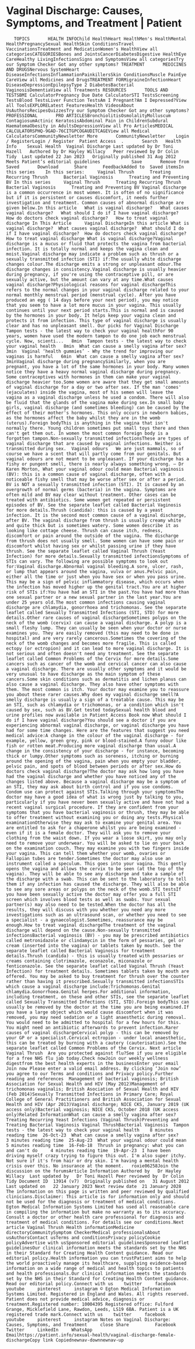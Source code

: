 # Vaginal Discharge: Causes, Symptoms, and Treatment | Patient

       TOPICS       HEALTH INFOChild HealthHeart HealthMen's HealthMental HealthPregnancySexual HealthSkin ConditionsTravel VaccinationsTreatment and MedicationWomen's HealthView all categoriesCATEGORIESBones and JointsCancerDiabetesDigestive HealthEye CareHealthy LivingInfectionsSigns and SymptomsView all categoriesTry our Symptom Checker Got any other symptoms? TREATMENT       MEDICINES AND DRUGSNervous SystemHeart DiseaseInfectionsInflammationPainkillersSkin ConditionsMuscle PainEye CareView all Medicines and DrugsTREATMENT FORMigraineInfectionHeart DiseaseDepressionEpilepsyType 2 DiabetesBacterial VaginosisDementiaView all Treatments RESOURCES       TOOLS AND TESTSBMI CalculatorPregnancy Due Date CalculatorSTI TestsScreening TestsBlood TestsLiver Function TestsAm I Pregnant?Am I Depressed?View all ToolsEXPLORELatest FeaturesHealth VideosAbout UsAuthorsRecipesQuizzesTry our Symptom Checker Got any other symptoms? PROFESSIONAL       PRO ARTICLESBronchiolitisOsmolalityMolluscum ContagiosumActinic KeratosisAbdominal Pain in ChildrenSubdural HaematomaObesity in AdultsDepressionView all Pro ArticlesMEDICAL CALCULATORSPHQ-9GAD-76CITGPCOGAUDITCAGEView all Medical CalculatorsCommunityNewsletter More       CommunityNewsletter    Login / RegisterLogin / Register  Patient Access  .       Search   Health Info    Sexual Health  Vaginal Discharge Last updated by Dr Toni Hazell   Authored by Dr Hayley Willacy   Peer reviewed by Dr Colin Tidy  Last updated 22 Jan 2023   Originally published 31 Aug 2012   Meets Patient’s editorial guidelines            Save       Remove from Saved       Download      Share      FeedbackAdded to  Saved itemsIn this series    In this series:     Vaginal Thrush      Treating Recurring Thrush      Bacterial Vaginosis      Treating and Preventing BV In this series     Vaginal Thrush      Treating Recurring Thrush      Bacterial Vaginosis      Treating and Preventing BV Vaginal discharge is a common occurrence in most women. It is often of no significance but if it is persistent or causes discomfort, it needs further investigation and treatment. Common causes of abnormal discharge are given below.In this article   What is vaginal discharge?   What causes vaginal discharge?   What should I do if I have vaginal discharge?   How do doctors check vaginal discharge?   How to treat vaginal discharge In This Article     Vaginal DischargeIn this article What is vaginal discharge?  What causes vaginal discharge?  What should I do if I have vaginal discharge?  How do doctors check vaginal discharge?  How to treat vaginal discharge What is vaginal discharge?Vaginal discharge is a mucus or fluid that protects the vagina from bacterial infection. It is totally normal and keeps the vagina clean and moist.Vaginal discharge may indicate a problem such as thrush or a sexually transmitted infection (STI) if:The usually white discharge changes colour.The discharge emits a strong or unpleasant odour.The discharge changes in consistency.Vaginal discharge is usually heavier during pregnancy, if you're using the contraceptive pill, or are sexually active, but the amount can vary at any time.What causes vaginal discharge?Physiological reasons for vaginal dischargeThis refers to the normal changes in your vaginal discharge related to your normal monthly menstrual period (menstrual cycle). After you have produced an egg ( 14 days before your next period), you may notice that you seem to have a lot more mucus in your vagina. This usually continues until your next period starts.This is normal and is caused by the hormones in your body. It helps keep your vagina clean and protects it from infection. This type of vaginal discharge is usually clear and has no unpleasant smell. Our picks for Vaginal Discharge Tampon tests - the latest way to check your vaginal healthFor 90 years, women have used the modern tampon to do one job each menstrual cycle. Now, scienti...   8min  Tampon tests - the latest way to check your vaginal health   8min  What can cause a smelly vagina after sex?   3min  Vaginal ‘health gummies’ - Why the trend for improving our vaginas is harmful   6min  What can cause a smelly vagina after sex?   3minVaginal discharge during pregnancySimilarly, when you are pregnant, you have a lot of the same hormones in your body. Many women notice they have a heavy normal vaginal discharge during pregnancy. Some contraceptives with hormones in them can make your vaginal discharge heavier too.Some women are aware that they get small amounts of vaginal discharge for a day or two after sex. If the man 'comes' (ejaculates) inside the vagina, most of his semen will leave the vagina as a vaginal discharge unless he used a condom. There will also be fluid that the glands of the vagina make during sex.In small baby girls, vaginal discharge (and sometimes bleeding) can be caused by the effect of their mother's hormones. This only occurs in newborn babies, as the hormones affect the baby whilst they are in the womb (uterus).Foreign bodyThis is anything in the vagina that isn't normally there. Young children sometimes put small toys there and then can't get them out. In women the most common foreign body is a forgotten tampon.Non-sexually transmitted infectionsThese are types of vaginal discharge that are caused by vaginal infections. Neither is transmitted during sex.  Vaginal odours   We are just mammals, so of course we have a scent that will partly come from our genitals. But vaginal odours are not meant to be unpleasant. If your discharge has a fishy or pungent smell, there is nearly always something wrong. — Dr Karen Morton, What your vaginal odour could mean Bacterial vaginosis (BV): this is a common cause of vaginal discharge, often with a noticeable fishy smell that may be worse after sex or after a period. BV is NOT a sexually transmitted infection (STI). It is caused by an overgrowth of normal germs (bacteria) in the vagina. Symptoms are often mild and BV may clear without treatment. Other cases can be treated with antibiotics. Some women get repeated or persistent episodes of BV. See the separate leaflet called Bacterial Vaginosis for more details.Thrush (candida): this is caused by a yeast infection. It is the second most common cause of a vaginal discharge, after BV. The vaginal discharge from thrush is usually creamy white and quite thick but is sometimes watery. Some women describe it as looking like cottage cheese. Thrush can cause itch, redness, discomfort or pain around the outside of the vagina. The discharge from thrush does not usually smell. Some women can have some pain or discomfort whilst having sex or whilst passing urine if they have thrush. See the separate leaflet called Vaginal Thrush (Yeast Infection) for more details.Sexually transmitted infectionsSymptoms of STIs can vary. The following are possible symptoms to look out for:Vaginal discharge.Abnormal vaginal bleeding.A sore, ulcer, rash, or lump that appears around the vagina, vulva or anus.Pelvic pain, either all the time or just when you have sex or when you pass urine. This may be a sign of pelvic inflammatory disease, which occurs when the infection has moved higher up the genital tract.You are at higher risk of STIs if:You have had an STI in the past.You have had more than one sexual partner or a new sexual partner in the last year.You are under 25 years old.The most common infections causing vaginal discharge are chlamydia, gonorrhoea and trichomonas. See the separate leaflet called Sexually Transmitted Infections (STI, STD) for more details.Other rare causes of vaginal dischargeSometimes polyps on the neck of the womb (cervix) can cause a vaginal discharge. A polyp is a small fleshy lump. They can usually be seen when your doctor or nurse examines you. They are easily removed (this may need to be done in hospital) and are very rarely cancerous.Sometimes the covering of the neck of the womb changes and becomes more fragile. This is called ectopy (or ectropion) and it can lead to more vaginal discharge. It is not serious and often doesn't need any treatment. See the separate leaflet called Common Problems of the Cervix for more details.Some cancers such as cancer of the womb and cervical cancer can also cause a vaginal discharge. There are usually other symptoms and it would be very unusual to have discharge as the main symptom of these cancers.Some skin conditions such as dermatitis and lichen planus can also cause a vaginal discharge. They also have other symptoms with them. The most common is itch. Your doctor may examine you to reassure you about these rarer causes.Why does my vaginal discharge smell?A smelly discharge is usually a sign of a treatable cause. This may be an STI, such as chlamydia or trichomonas, or a condition which isn't caused by sex, such as BV.Get tested todaySexual health blood and urine profiles now available in Patient Access Book now What should I do if I have vaginal discharge?You should see a doctor if you are experiencing abnormal vaginal discharge, or vaginal discharge you have had for some time changes. Here are the features that suggest you need medical advice:A change in the colour of the vaginal discharge - for example, yellow, green grey, pink or blood-stained.A funny odour like fish or rotten meat.Producing more vaginal discharge than usual.A change in the consistency of your discharge - for instance, becoming thick or lumpy.Other symptoms such as soreness, itching or burning around the opening of the vagina, pain when you empty your bladder, pelvic pain, and spots of blood between periods or after sex.How do doctors check vaginal discharge?The doctor may ask how long you have had the vaginal discharge and whether you have noticed any of the changes listed above. Because a vaginal discharge may be a symptom of an STI, they may ask about birth control and if you use condoms. Condom use can protect against STIs.Talking through your symptomsThe doctor may have a good idea of what is wrong just by talking to you, particularly if you have never been sexually active and have not had a recent vaginal surgical procedure. If they are confident from your symptoms that you have bacterial vaginosis or thrush, they may be able to offer treatment without examining you or doing any tests.Physical examinationOtherwise they may ask to examine your genital area. You are entitled to ask for a chaperone whilst you are being examined - even if it is a female doctor. They will ask you to remove your clothing from the waist down. If you wear a loose skirt, you may only need to remove your underwear. You will be asked to lie on your back on the examination couch. They may examine you with two fingers inside your vagina. This can tell them whether your womb, ovaries or Fallopian tubes are tender.Sometimes the doctor may also use an instrument called a speculum. This goes into your vagina. This gently opens the vagina and allows the cervix to be seen (at the top of the vagina). They will be able to see any discharge and take a sample of the discharge with a swab. This can be sent to the laboratory to tell them if any infection has caused the discharge. They will also be able to see any sore areas or polyps on the neck of the womb.STI testsIf you have been sexually active the doctor may offer you a full STI screen which involves blood tests as well as swabs. Your sexual partner(s) may also need to be tested.When the doctor has all the results, they will discuss with you whether you need any more investigations such as an ultrasound scan, or whether you need to see a specialist - a gynaecologist.Sometimes, reassurance may be enough.How to treat vaginal dischargeThe treatment of the vaginal discharge will depend on the cause.Non-sexually transmitted infectionsBacterial vaginosis (BV) - you may be prescribed antibiotics called metronidazole or clindamycin in the form of pessaries, gel or cream (inserted into the vagina) or tablets taken by mouth. See the separate leaflet called Bacterial Vaginosis for treatment details.Thrush (candida) - this is usually treated with pessaries or creams containing clotrimazole, econazole, miconazole or fenticonazole. See the separate leaflet called Vaginal Thrush (Yeast Infection) for treatment details. Sometimes tablets taken by mouth are offered. You may be asked to buy treatment for thrush over the counter rather than having it prescribed.Sexually transmitted infectionsSTIs which cause a vaginal discharge include:Trichomonas.Genital chlamydia.Gonorrhoea.Genital herpes.For additional information, including treatment, on these and other STIs, see the separate leaflet called Sexually Transmitted Infections (STI, STD).Foreign bodyThis can usually be removed by the doctor at the time you are being examined.If you have a large object which would cause discomfort when it was removed, you may need sedation or a light anaesthetic during removal. You would need to be admitted to hospital for a few hours for this. You might need an antibiotic afterwards to prevent infection.Rarer causes of vaginal dischargeCervical polyp - this can be removed by your GP or a specialist.Cervical ectropion - under local anaesthetic, this can be treated by burning with a cautery (cauterisation).See the separate leaflet called Common Problems of the Cervix. Next article  Vaginal Thrush  Are you protected against flu?See if you are eligible for a free NHS flu jab today.Check nowJoin our weekly wellness digestfrom the best health experts in the businessEnter your email   Join now Please enter a valid email address. By clicking ‘Join now’ you agree to our Terms and conditions and Privacy policy.Further reading and references  Management of bacterial vaginosis; British Association for Sexual Health and HIV (May 2012)Management of trichomonas vaginalis; British Asociation of Sexual Health and HIV (Feb 2014)Sexually Transmitted Infections in Primary Care; Royal College of General Practitioners and British Association for Sexual Health and HIV (Apr 2013)Vaginal discharge; NICE CKS, January 2019 (UK access only)Bacterial vaginosis; NICE CKS, October 2018 (UK access only)Related InformationWhat can cause a smelly vagina after sex?Treating Recurring Yeast Infections (Vaginal Thrush)Preventing and Treating Bacterial Vaginosis Vaginal ThrushBacterial Vaginosis  Tampon tests - the latest way to check your vaginal health    8 minutes reading time  26-Oct-23  What can cause a smelly vagina after sex?    3 minutes reading time  25-Aug-23  What your vaginal odour could mean    5 minutes reading time  16-Feb-18  Thrush in pregnancy: what you can and can't do     4 minutes reading time  19-Apr-23  I have been driving myself crazy trying to figure this out. I'm also super itchy. Not sure if it's from hair or dry skin. I'm having a mental health crisis over this. No insurance at the moment.   roxie06258Join the discussion on the forumsArticle Information Authored by   Dr Hayley Willacy  Last updated by   Dr Toni Hazell Peer reviewed by  Dr Colin Tidy Document ID  13914 (v7)  Originally published on   31 August 2012  Last updated on   22 January 2023 Next review date  21 January 2028 The information on this page is written and peer reviewed by qualified clinicians.Disclaimer: This article is for information only and should not be used for the diagnosis or treatment of medical conditions. Egton Medical Information Systems Limited has used all reasonable care in compiling the information but make no warranty as to its accuracy. Consult a doctor or other health care professional for diagnosis and treatment of medical conditions. For details see our conditions.Next article Vaginal Thrush Health informationMedicine directoryCommunitySymptom CheckerMedical professionalsAbout usAuthorsContact usTerms and conditionsPrivacy policyCookie policyAdvertise with usSponsored editorial guidelinesSponsored leaflet guidelinesOur clinical information meets the standards set by the NHS in their Standard for Creating Health Content guidance. Read our editorial policy.Health information you can trustPatient aims to help the world proactively manage its healthcare, supplying evidence-based information on a wide range of medical and health topics to patients and health professionals.Our clinical information meets the standards set by the NHS in their Standard for Creating Health Content guidance. Read our editorial policy.Connect with us    twitter     facebook     youtube     pinterest     instagram © Egton Medical Information Systems Limited. Registered in England and Wales. All rights reserved. Patient does not provide medical advice, diagnosis or treatment.Registered number: 10004395 Registered office: Fulford Grange, Micklefield Lane, Rawdon, Leeds, LS19 6BA. Patient is a UK registered trade mark.Connect with us    twitter     facebook     youtube     pinterest     instagram Notes on Vaginal Discharge: Causes, Symptoms, and Treatment     close Share          Facebook     Twitter     LinkedIn     WhatsApp     Emailhttps://patient.info/sexual-health/vaginal-discharge-female-dischargeCopy link Copiednewnav-downnewnav-up


